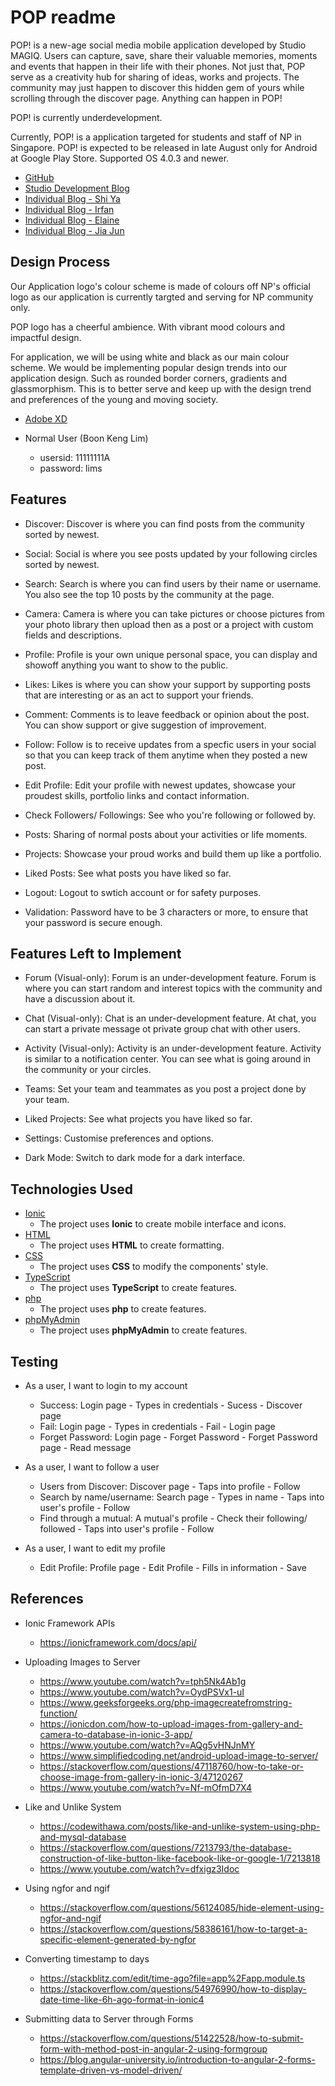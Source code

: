 # POP readme
POP! is a new-age social media mobile application developed by Studio MAGIQ. 
Users can capture, save, share their valuable memories, moments and events that happen in their life with their phones. Not just that, POP serve as a creativity hub for sharing of ideas, works and projects. The community may just happen to discover this hidden gem of yours while scrolling through the discover page. Anything can happen in POP!

POP! is currently underdevelopment. 

Currently, POP! is a application targeted for students and staff of NP in Singapore. 
POP! is expected to be released in late August only for Android at Google Play Store.
Supported OS 4.0.3 and newer.

- [GitHub](https://github.com/osshiya/POP.git)
- [Studio Development Blog](https://s10198275.wixsite.com/magiq)
- [Individual Blog - Shi Ya](https://s10187403.wixsite.com/blog)
- [Individual Blog - Irfan](https://s10198275.wixsite.com/irfansblog)
- [Individual Blog - Elaine](https://s10195898.wixsite.com/elainepersonalblog)
- [Individual Blog - Jia Jun]()


## Design Process

Our Application logo's colour scheme is made of colours off NP's official logo as our application is currently targted and serving for NP community only.

POP logo has a cheerful ambience. With vibrant mood colours and impactful design.

For application, we will be using white and black as our main colour scheme. We would be implementing popular design trends into our application design. Such as rounded border corners, gradients and glassmorphism. This is to better serve and keep up with the design trend and preferences of the young and moving society. 

- [Adobe XD](https://xd.adobe.com/view/e7fb1282-5a8e-4e2a-8229-a33eeb2ce993-b2a8/screen/4319ad0d-4174-4485-bbdd-ab92fc622976/)

- Normal User (Boon Keng Lim)
    - usersid: 11111111A
    - password: lims


## Features
- Discover: Discover is where you can find posts from the community sorted by newest.
- Social: Social is where you see posts updated by your following circles sorted by newest.
- Search: Search is where you can find users by their name or username. You also see the top 10 posts by the community at the page.
- Camera: Camera is where you can take pictures or choose pictures from your photo library then upload then as a post or a project with custom fields and descriptions.
- Profile: Profile is your own unique personal space, you can display and showoff anything you want to show to the public.

- Likes: Likes is where you can show your support by supporting posts that are interesting or as an act to support your friends.
- Comment: Comments is to leave feedback or opinion about the post. You can show support or give suggestion of improvement.
- Follow: Follow is to receive updates from a specfic users in your social so that you can keep track of them anytime when they posted a new post.

- Edit Profile: Edit your profile with newest updates, showcase your proudest skills, portfolio links and contact information.
- Check Followers/ Followings: See who you're following or followed by.

- Posts: Sharing of normal posts about your activities or life moments.
- Projects: Showcase your proud works and build them up like a portfolio.
- Liked Posts: See what posts you have liked so far.

- Logout: Logout to swtich account or for safety purposes.

- Validation: Password have to be 3 characters or more, to ensure that your password is secure enough.


## Features Left to Implement
- Forum (Visual-only): Forum is an under-development feature. Forum is where you can start random and interest topics with the community and have a discussion about it. 
- Chat (Visual-only): Chat is an under-development feature. At chat, you can start a private message ot private group chat with other users.
- Activity (Visual-only): Activity is an under-development feature. Activity is similar to a notification center. You can see what is going around in the community or your circles.

- Teams: Set your team and teammates as you post a project done by your team.
- Liked Projects: See what projects you have liked so far.

- Settings: Customise preferences and options.
- Dark Mode: Switch to dark mode for a dark interface.


## Technologies Used
- [Ionic](https://ionicframework.com/)
    - The project uses **Ionic** to create mobile interface and icons.
- [HTML](https://html.com/)
    - The project uses **HTML** to create formatting.
- [CSS](https://www.w3.org/Style/CSS/Overview.en.html)
    - The project uses **CSS** to modify the components' style.
- [TypeScript](https://www.typescriptlang.org/)
    - The project uses **TypeScript** to create features.
- [php](https://www.php.net/)
    - The project uses **php** to create features.
- [phpMyAdmin](https://www.phpmyadmin.net/)
    - The project uses **phpMyAdmin** to create features.

## Testing
- As a user, I want to login to my account
    - Success: Login page - Types in credentials - Sucess - Discover page
    - Fail: Login page - Types in credentials - Fail - Login page
    - Forget Password: Login page - Forget Password - Forget Password page - Read message

- As a user, I want to follow a user
    - Users from Discover: Discover page - Taps into profile - Follow
    - Search by name/username: Search page - Types in name - Taps into user's profile - Follow
    - Find through a mutual: A mutual's profile - Check their following/ followed - Taps into user's profile - Follow

- As a user, I want to edit my profile
    - Edit Profile: Profile page - Edit Profile - Fills in information - Save

## References
- Ionic Framework APIs
    - https://ionicframework.com/docs/api/

- Uploading Images to Server
    - https://www.youtube.com/watch?v=tph5Nk4Ab1g
    - https://www.youtube.com/watch?v=OydPSVx1-uI
    - https://www.geeksforgeeks.org/php-imagecreatefromstring-function/
    - https://ionicdon.com/how-to-upload-images-from-gallery-and-camera-to-database-in-ionic-3-app/
    - https://www.youtube.com/watch?v=AQg5vHNJnMY
    - https://www.simplifiedcoding.net/android-upload-image-to-server/
    - https://stackoverflow.com/questions/47118760/how-to-take-or-choose-image-from-gallery-in-ionic-3/47120267
    - https://www.youtube.com/watch?v=Nf-mOfmD7X4

- Like and Unlike System
    - https://codewithawa.com/posts/like-and-unlike-system-using-php-and-mysql-database
    - https://stackoverflow.com/questions/7213793/the-database-construction-of-like-button-like-facebook-like-or-google-1/7213818
    - https://www.youtube.com/watch?v=dfxigz3Idoc

- Using ngfor and ngif
    - https://stackoverflow.com/questions/56124085/hide-element-using-ngfor-and-ngif
    - https://stackoverflow.com/questions/58386161/how-to-target-a-specific-element-generated-by-ngfor

- Converting timestamp to days
    - https://stackblitz.com/edit/time-ago?file=app%2Fapp.module.ts
    - https://stackoverflow.com/questions/54976990/how-to-display-date-time-like-6h-ago-format-in-ionic4

- Submitting data to Server through Forms
    - https://stackoverflow.com/questions/51422528/how-to-submit-form-with-method-post-in-angular-2-using-formgroup
    - https://blog.angular-university.io/introduction-to-angular-2-forms-template-driven-vs-model-driven/